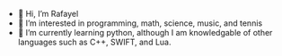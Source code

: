 - 👋 Hi, I’m Rafayel
- 👀 I’m interested in programming, math, science, music, and tennis
- 🌱 I’m currently learning python, although I am knowledgable of other languages such as C++, SWIFT, and Lua.
<!---
- 💞️ I’m looking to collaborate with others on python projects
--->
<!---
- 📫 How to reach me 
--->
<!---
Rafayel08/Rafayel08 is a ✨ special ✨ repository because its `README.md` (this file) appears on your GitHub profile.
You can click the Preview link to take a look at your changes.
--->
